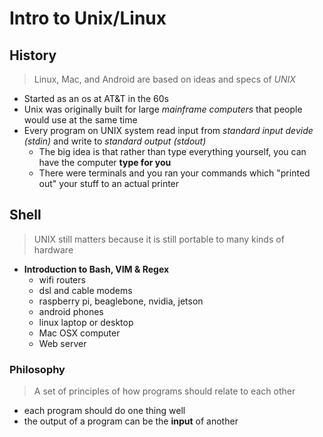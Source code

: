 # Intro to Unix/Linux

## History
> Linux, Mac, and Android are based on ideas and specs of *UNIX*

* Started as an os at AT&T in the 60s
* Unix was originally built for large *mainframe computers* that people would use at the same time
* Every program on UNIX system read input from *standard input devide (stdin)* and write to *standard output (stdout)*
  * The big idea is that rather than type everything yourself, you can have the computer **type for you**
  * There were terminals and you ran your commands which "printed out" your stuff to an actual printer
  

## Shell
> UNIX still matters because it is still portable to many kinds of hardware

* **Introduction to Bash, VIM & Regex**
  * wifi routers
  * dsl and cable modems
  * raspberry pi, beaglebone, nvidia, jetson
  * android phones
  * linux laptop or desktop
  * Mac OSX computer
  * Web server

### Philosophy
> A set of principles of how programs should relate to each other

* each program should do one thing well
* the output of a program can be the **input** of another
